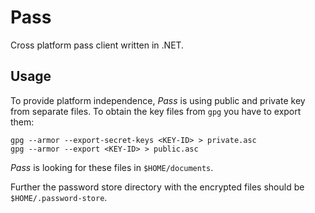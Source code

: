 # Pass

Cross platform pass client written in .NET.

## Usage

To provide platform independence, *Pass* is using public and private key from
separate files. To obtain the key files from `gpg` you have to export them:

```shell
gpg --armor --export-secret-keys <KEY-ID> > private.asc
gpg --armor --export <KEY-ID> > public.asc
```

*Pass* is looking for these files in `$HOME/documents`.

Further the password store directory with the encrypted files should be
`$HOME/.password-store`.
